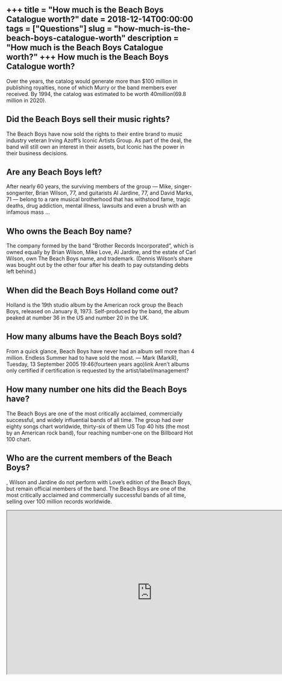 +++
title = "How much is the Beach Boys Catalogue worth?"
date = 2018-12-14T00:00:00
tags = ["Questions"]
slug = "how-much-is-the-beach-boys-catalogue-worth"
description = "How much is the Beach Boys Catalogue worth?"
+++
How much is the Beach Boys Catalogue worth?
-------------------------------------------

Over the years, the catalog would generate more than $100 million in publishing royalties, none of which Murry or the band members ever received. By 1994, the catalog was estimated to be worth $40 million ($69.8 million in 2020).

Did the Beach Boys sell their music rights?
-------------------------------------------

The Beach Boys have now sold the rights to their entire brand to music industry veteran Irving Azoff’s Iconic Artists Group. As part of the deal, the band will still own an interest in their assets, but Iconic has the power in their business decisions.

Are any Beach Boys left?
------------------------

After nearly 60 years, the surviving members of the group — Mike, singer-songwriter, Brian Wilson, 77, and guitarists Al Jardine, 77, and David Marks, 71 — belong to a rare musical brotherhood that has withstood fame, tragic deaths, drug addiction, mental illness, lawsuits and even a brush with an infamous mass …

Who owns the Beach Boy name?
----------------------------

The company formed by the band “Brother Records Incorporated”, which is owned equally by Brian Wilson, Mike Love, Al Jardine, and the estate of Carl Wilson, own The Beach Boys name, and trademark. (Dennis Wilson’s share was bought out by the other four after his death to pay outstanding debts left behind.)

When did the Beach Boys Holland come out?
-----------------------------------------

Holland is the 19th studio album by the American rock group the Beach Boys, released on January 8, 1973. Self-produced by the band, the album peaked at number 36 in the US and number 20 in the UK.

How many albums have the Beach Boys sold?
-----------------------------------------

From a quick glance, Beach Boys have never had an album sell more than 4 million. Endless Summer had to have sold the most. ― Mark (MarkR), Tuesday, 13 September 2005 19:46(fourteen years ago)link Aren’t albums only certified if certification is requested by the artist/label/management?

How many number one hits did the Beach Boys have?
-------------------------------------------------

The Beach Boys are one of the most critically acclaimed, commercially successful, and widely influential bands of all time. The group had over eighty songs chart worldwide, thirty-six of them US Top 40 hits (the most by an American rock band), four reaching number-one on the Billboard Hot 100 chart.

Who are the current members of the Beach Boys?
----------------------------------------------

, Wilson and Jardine do not perform with Love’s edition of the Beach Boys, but remain official members of the band. The Beach Boys are one of the most critically acclaimed and commercially successful bands of all time, selling over 100 million records worldwide.

<iframe allow="accelerometer; autoplay; clipboard-write; encrypted-media; gyroscope; picture-in-picture" allowfullscreen="" class="__youtube_prefs__  epyt-is-override  no-lazyload" data-no-lazy="1" data-origheight="433" data-origwidth="770" data-skipgform_ajax_framebjll="" height="433" id="_ytid_61408" loading="lazy" src="https://www.youtube.com/embed/3m4az2LZQxE?enablejsapi=1&autoplay=0&cc_load_policy=0&cc_lang_pref=&iv_load_policy=1&loop=0&modestbranding=0&rel=1&fs=1&playsinline=0&autohide=2&theme=dark&color=red&controls=1&" title="YouTube player" width="770"></iframe>